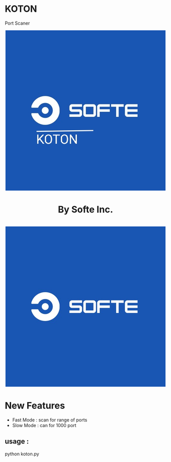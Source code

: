 # KOTON
Port  Scaner

<center>
<img src="/img/E.jpg">
<h1>By Softe Inc.</h1>
<br>
<img src="/img/l.jpg">
</center>

# New Features

- Fast Mode :
	scan for range of ports
- Slow Mode :
	can for 1000 port

## usage :

python koton.py 



